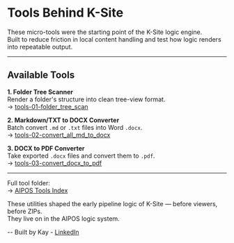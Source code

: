 # Tools Behind K-Site

These micro-tools were the starting point of the K-Site logic engine.  
Built to reduce friction in local content handling and test how logic renders into repeatable output.

---

## Available Tools

**1. Folder Tree Scanner**  
Render a folder's structure into clean tree-view format.  
→ [tools-01-folder_tree_scan](https://tk51.github.io/aipos-public-eng/tools/tools-01-folder_tree_scan-py-viewer.html)

**2. Markdown/TXT to DOCX Converter**  
Batch convert `.md` or `.txt` files into Word `.docx`.  
→ [tools-02-convert_all_md_to_docx](https://tk51.github.io/aipos-public-eng/tools/tools-02-convert_all_md-txt_to_docx-py-viewer.html)

**3. DOCX to PDF Converter**  
Take exported `.docx` files and convert them to `.pdf`.  
→ [tools-03-convert_docx_to_pdf](https://tk51.github.io/aipos-public-eng/tools/tools-03-convert_docx_to_pdf-py-viewer.html)

---

Full tool folder:  
→ [AIPOS Tools Index](https://tk51.github.io/aipos-public-eng/tools/index.html)

These utilities shaped the early pipeline logic of K-Site — before viewers, before ZIPs.  
They live on in the AIPOS logic system.

--
Built by Kay - [LinkedIn](https://linkedin.com/in/taras-khamardiuk)

